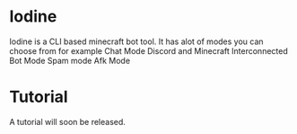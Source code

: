 # Iodine 
 Iodine is a CLI based minecraft bot tool.
 It has alot of modes you can choose from for example
 Chat Mode
 Discord and Minecraft Interconnected Bot Mode
 Spam mode
 Afk Mode

# Tutorial 
  A tutorial will soon be released.

